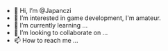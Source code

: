 - 👋 Hi, I’m @Japanczi
- 👀 I’m interested in game development, I'm amateur.
- 🌱 I’m currently learning ...
- 💞️ I’m looking to collaborate on ...
- 📫 How to reach me ...

<!---
Japanczi/Japanczi is a ✨ special ✨ repository because its `README.md` (this file) appears on your GitHub profile.
You can click the Preview link to take a look at your changes.
--->
